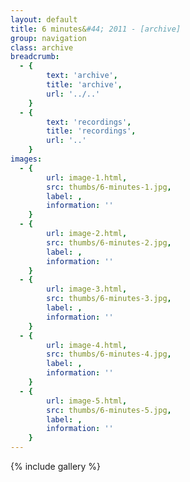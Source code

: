 ```yaml
---
layout: default
title: 6 minutes&#44; 2011 - [archive]
group: navigation
class: archive
breadcrumb:
  - {
  		text: 'archive',
  		title: 'archive',
  		url: '../..'
	}
  - {
  		text: 'recordings',
  		title: 'recordings',
  		url: '..'
	}
images:
  - {
		url: image-1.html, 
		src: thumbs/6-minutes-1.jpg,
		label: ,
		information: ''
	}
  - {
		url: image-2.html, 
		src: thumbs/6-minutes-2.jpg,
		label: ,
		information: ''
	}
  - {
		url: image-3.html, 
		src: thumbs/6-minutes-3.jpg,
		label: ,
		information: ''
	}
  - {
		url: image-4.html, 
		src: thumbs/6-minutes-4.jpg,
		label: ,
		information: ''
	}
  - {
		url: image-5.html, 
		src: thumbs/6-minutes-5.jpg,
		label: ,
		information: ''
	}
---
```


{% include gallery %}
